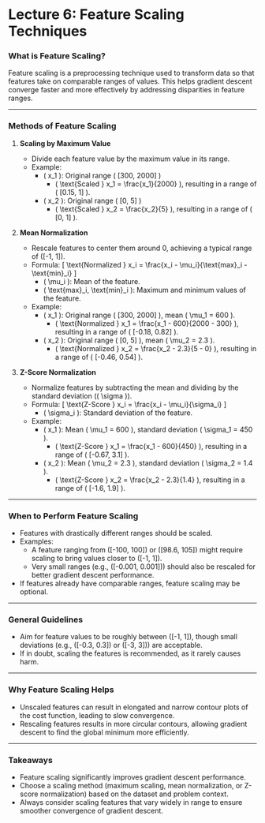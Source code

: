 # Lecture 6: Feature Scaling Techniques

### **What is Feature Scaling?**
Feature scaling is a preprocessing technique used to transform data so that features take on comparable ranges of values. This helps gradient descent converge faster and more effectively by addressing disparities in feature ranges.

---

### **Methods of Feature Scaling**
1. **Scaling by Maximum Value**
   - Divide each feature value by the maximum value in its range.
   - Example:
     - \( x_1 \): Original range \( [300, 2000] \)
       - \( \text{Scaled } x_1 = \frac{x_1}{2000} \), resulting in a range of \( [0.15, 1] \).
     - \( x_2 \): Original range \( [0, 5] \)
       - \( \text{Scaled } x_2 = \frac{x_2}{5} \), resulting in a range of \( [0, 1] \).

2. **Mean Normalization**
   - Rescale features to center them around 0, achieving a typical range of \([-1, 1]\).
   - Formula:
     \[
     \text{Normalized } x_i = \frac{x_i - \mu_i}{\text{max}_i - \text{min}_i}
     \]
     - \( \mu_i \): Mean of the feature.
     - \( \text{max}_i, \text{min}_i \): Maximum and minimum values of the feature.
   - Example:
     - \( x_1 \): Original range \( [300, 2000] \), mean \( \mu_1 = 600 \).
       - \( \text{Normalized } x_1 = \frac{x_1 - 600}{2000 - 300} \), resulting in a range of \( [-0.18, 0.82] \).
     - \( x_2 \): Original range \( [0, 5] \), mean \( \mu_2 = 2.3 \).
       - \( \text{Normalized } x_2 = \frac{x_2 - 2.3}{5 - 0} \), resulting in a range of \( [-0.46, 0.54] \).

3. **Z-Score Normalization**
   - Normalize features by subtracting the mean and dividing by the standard deviation (\( \sigma \)).
   - Formula:
     \[
     \text{Z-Score } x_i = \frac{x_i - \mu_i}{\sigma_i}
     \]
     - \( \sigma_i \): Standard deviation of the feature.
   - Example:
     - \( x_1 \): Mean \( \mu_1 = 600 \), standard deviation \( \sigma_1 = 450 \).
       - \( \text{Z-Score } x_1 = \frac{x_1 - 600}{450} \), resulting in a range of \( [-0.67, 3.1] \).
     - \( x_2 \): Mean \( \mu_2 = 2.3 \), standard deviation \( \sigma_2 = 1.4 \).
       - \( \text{Z-Score } x_2 = \frac{x_2 - 2.3}{1.4} \), resulting in a range of \( [-1.6, 1.9] \).

---

### **When to Perform Feature Scaling**
- Features with drastically different ranges should be scaled.
- Examples:
  - A feature ranging from \([-100, 100]\) or \([98.6, 105]\) might require scaling to bring values closer to \([-1, 1]\).
  - Very small ranges (e.g., \([-0.001, 0.001]\)) should also be rescaled for better gradient descent performance.
- If features already have comparable ranges, feature scaling may be optional.

---

### **General Guidelines**
- Aim for feature values to be roughly between \([-1, 1]\), though small deviations (e.g., \([-0.3, 0.3]\) or \([-3, 3]\)) are acceptable.
- If in doubt, scaling the features is recommended, as it rarely causes harm.

---

### **Why Feature Scaling Helps**
- Unscaled features can result in elongated and narrow contour plots of the cost function, leading to slow convergence.
- Rescaling features results in more circular contours, allowing gradient descent to find the global minimum more efficiently.

---

### **Takeaways**
- Feature scaling significantly improves gradient descent performance.
- Choose a scaling method (maximum scaling, mean normalization, or Z-score normalization) based on the dataset and problem context.
- Always consider scaling features that vary widely in range to ensure smoother convergence of gradient descent.